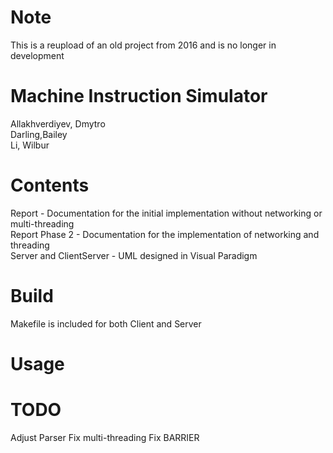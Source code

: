 # Note
This is a reupload of an old project from 2016 and is no longer in development

# Machine Instruction Simulator
Allakhverdiyev, Dmytro  
Darling,Bailey  
Li, Wilbur  

# Contents
Report - Documentation for the initial implementation without networking or multi-threading  
Report Phase 2 - Documentation for the implementation of networking and threading  
Server and ClientServer - UML designed in Visual Paradigm 

# Build
Makefile is included for both Client and Server

# Usage
 

# TODO
Adjust Parser
Fix multi-threading
Fix BARRIER